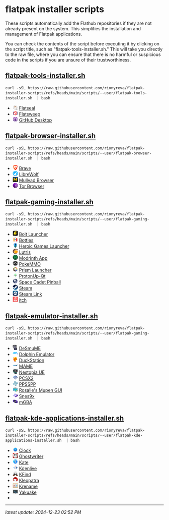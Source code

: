# flatpak installer scripts

These scripts automatically add the Flathub repositories if they are not already present on the system. This simplifies the installation and management of Flatpak applications.

You can check the contents of the script before executing it by clicking on the script title, such as "flatpak-tools-installer.sh." This will take you directly to the raw file, where you can ensure that there is no harmful or suspicious code in the scripts if you are unsure of their trustworthiness.

## [flatpak-tools-installer.sh](https://raw.githubusercontent.com/rionyreva/flatpak-installer-scripts/refs/heads/main/scripts/--user/flatpak-tools-installer.sh)

```
curl -sSL https://raw.githubusercontent.com/rionyreva/flatpak-installer-scripts/refs/heads/main/scripts/--user/flatpak-tools-installer.sh  | bash
```

- ![flatseal.png](icons/flatseal.png) [Flatseal](https://flathub.org/apps/com.github.tchx84.Flatseal)
- ![flatsweep.png](icons/flatsweep.png) [Flatsweep](https://flathub.org/apps/io.github.giantpinkrobots.flatsweep)
- ![github-desktop.png](icons/github-desktop.png) [GitHub Desktop](https://flathub.org/apps/io.github.shiftey.Desktop)

## [flatpak-browser-installer.sh](https://raw.githubusercontent.com/rionyreva/flatpak-installer-scripts/refs/heads/main/scripts/--user/flatpak-browser-installer.sh)

```
curl -sSL https://raw.githubusercontent.com/rionyreva/flatpak-installer-scripts/refs/heads/main/scripts/--user/flatpak-browser-installer.sh  | bash
```

- ![brave.png](icons/brave.png) [Brave](https://flathub.org/apps/com.brave.Browser)
- ![librewolf.png](icons/librewolf.png) [LibreWolf](https://flathub.org/apps/io.gitlab.librewolf-community)
- ![mullvad-browser.png](icons/mullvad-browser.png) [Mullvad Browser](https://flathub.org/apps/net.mullvad.MullvadBrowser)
- ![tor-browser.png](icons/tor-browser.png) [Tor Browser](https://flathub.org/apps/org.torproject.torbrowser-launcher)

## [flatpak-gaming-installer.sh](https://raw.githubusercontent.com/rionyreva/flatpak-installer-scripts/refs/heads/main/scripts/--user/flatpak-gaming-installer.sh)

```
curl -sSL https://raw.githubusercontent.com/rionyreva/flatpak-installer-scripts/refs/heads/main/scripts/--user/flatpak-gaming-installer.sh  | bash
```

- ![bolt-launcher.png](icons/bolt-launcher.png) [Bolt Launcher](https://flathub.org/apps/com.adamcake.Bolt)
- ![bottles.png](icons/bottles.png) [Bottles](https://flathub.org/apps/com.usebottles.bottles)
- ![heroic-games-launcher.png](icons/heroic-games-launcher.png) [Heroic Games Launcher](https://flathub.org/apps/com.heroicgameslauncher.hgl)
- ![lutris.png](icons/lutris.png) [Lutris](https://flathub.org/apps/net.lutris.Lutris)
- ![modrinth-app.png](icons/modrinth-app.png) [Modrinth App](https://flathub.org/apps/com.modrinth.ModrinthApp)
- ![pokemmo.png](icons/pokemmo.png) [PokeMMO](https://flathub.org/apps/com.pokemmo.PokeMMO)
- ![prism-launcher.png](icons/prism-launcher.png) [Prism Launcher](https://flathub.org/apps/org.prismlauncher.PrismLauncher)
- ![protonup-qt](icons/protonup-qt.png) [ProtonUp-Qt](https://flathub.org/apps/net.davidotek.pupgui2)
- ![space-cadet-pinball.png](icons/space-cadet-pinball.png) [Space Cadet Pinball](https://flathub.org/apps/com.github.k4zmu2a.spacecadetpinball)
- ![steam.png](icons/steam.png) [Steam](https://flathub.org/apps/com.valvesoftware.Steam)
- ![steam-link.png](icons/steam-link.png) [Steam Link](https://flathub.org/apps/com.valvesoftware.SteamLink)
- ![itch.png](icons/itch.png) [itch](https://flathub.org/apps/io.itch.itch)

## [flatpak-emulator-installer.sh](https://raw.githubusercontent.com/rionyreva/flatpak-installer-scripts/refs/heads/main/scripts/--user/flatpak-emulator-installer.sh)

```
curl -sSL https://raw.githubusercontent.com/rionyreva/flatpak-installer-scripts/refs/heads/main/scripts/--user/flatpak-gaming-installer.sh  | bash
```

- ![desmume.png](icons/desmume.png) [DeSmuME](https://flathub.org/apps/org.desmume.DeSmuME)
- ![dolphin-emulator.png](icons/dolphin-emulator.png) [Dolphin Emulator](https://flathub.org/apps/org.DolphinEmu.dolphin-emu)
- ![duckstation.png](icons/duckstation.png) [DuckStation](https://flathub.org/apps/org.duckstation.DuckStation)
- ![mame.png](icons/mame.png) [MAME](https://flathub.org/apps/org.mamedev.MAME)
- ![nestopia-ue.png](icons/nestopia-ue.png) [Nestopia UE](https://flathub.org/apps/ca._0ldsk00l.Nestopia)
- ![pcsx2.png](icons/pcsx2.png) [PCSX2](https://flathub.org/apps/net.pcsx2.PCSX2)
- ![ppsspp.png](icons/ppsspp.png) [PPSSPP](https://flathub.org/apps/org.ppsspp.PPSSPP)
- ![rosalies-mupen-gui.png](icons/rosalies-mupen-gui.png) [Rosalie's Mupen GUI](https://flathub.org/apps/com.github.Rosalie241.RMG)
- ![snes9x.png](icons/snes9x.png) [Snes9x](https://flathub.org/apps/com.snes9x.Snes9x)
- ![mgba.png](icons/mgba.png) [mGBA](https://flathub.org/apps/io.mgba.mGBA)

## [flatpak-kde-applications-installer.sh](https://raw.githubusercontent.com/rionyreva/flatpak-installer-scripts/refs/heads/main/scripts/--user/flatpak-kde-applications-installer.sh)

```
curl -sSL https://raw.githubusercontent.com/rionyreva/flatpak-installer-scripts/refs/heads/main/scripts/--user/flatpak-kde-applications-installer.sh  | bash
```

- ![kclock.png](icons/kclock.png) [Clock](https://flathub.org/apps/org.kde.kclock)
- ![ghostwriter.png](icons/ghostwriter.png) [Ghostwriter](https://flathub.org/apps/org.kde.ghostwriter)
- ![kate.png](icons/kate.png) [Kate](https://flathub.org/apps/org.kde.kate)
- ![kdenlive.png](icons/kdenlive.png) [Kdenlive](https://flathub.org/apps/org.kde.kdenlive)
- ![kfind.png](icons/kfind.png) [KFind](https://flathub.org/apps/org.kde.kfind)
- ![kleopatra.png](icons/kleopatra.png) [Kleopatra](https://flathub.org/apps/org.kde.kleopatra)
- ![krename.png](icons/krename.png) [Krename](https://flathub.org/apps/org.kde.krename)
- ![yakuake.png](icons/yakuake.png) [Yakuake](https://flathub.org/apps/org.kde.yakuake)
- 
---

_latest update: 2024-12-23 02:52 PM_
